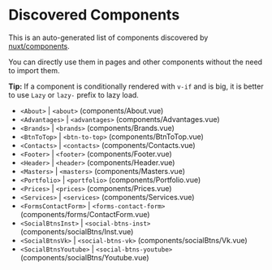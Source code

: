 # Discovered Components

This is an auto-generated list of components discovered by [nuxt/components](https://github.com/nuxt/components).

You can directly use them in pages and other components without the need to import them.

**Tip:** If a component is conditionally rendered with `v-if` and is big, it is better to use `Lazy` or `lazy-` prefix to lazy load.

- `<About>` | `<about>` (components/About.vue)
- `<Advantages>` | `<advantages>` (components/Advantages.vue)
- `<Brands>` | `<brands>` (components/Brands.vue)
- `<BtnToTop>` | `<btn-to-top>` (components/BtnToTop.vue)
- `<Contacts>` | `<contacts>` (components/Contacts.vue)
- `<Footer>` | `<footer>` (components/Footer.vue)
- `<Header>` | `<header>` (components/Header.vue)
- `<Masters>` | `<masters>` (components/Masters.vue)
- `<Portfolio>` | `<portfolio>` (components/Portfolio.vue)
- `<Prices>` | `<prices>` (components/Prices.vue)
- `<Services>` | `<services>` (components/Services.vue)
- `<FormsContactForm>` | `<forms-contact-form>` (components/forms/ContactForm.vue)
- `<SocialBtnsInst>` | `<social-btns-inst>` (components/socialBtns/Inst.vue)
- `<SocialBtnsVk>` | `<social-btns-vk>` (components/socialBtns/Vk.vue)
- `<SocialBtnsYoutube>` | `<social-btns-youtube>` (components/socialBtns/Youtube.vue)
